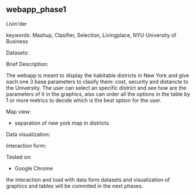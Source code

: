 ## webapp_phase1

Livin'der

keywords: Mashup, Clasifier, Selection, Livingplace, NYU University of Business

Datasets:


Brief Description:

The webapp is meant to display the habitable districts in New York and give each one 3 base parameters to clasify them: cost, security and distancte to the University. The user can select an specific district and see how are the parameters of it in the graphics, also can order all the options in the table by 1 or more metrics to decide which is the best option for the user.


Map view:

 - separation of new york map in districts
 
 Data visualization:
 
 
 
 Interaction form:
 
 
 
 
 Tested on:
 
  - Google Chrome
  
  
  the interaction and load with data form datasets and visualization of graphics and tables will be commited in the next phases.